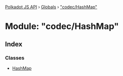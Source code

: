 [Polkadot JS API](../README.md) › [Globals](../globals.md) › ["codec/HashMap"](_codec_hashmap_.md)

# Module: "codec/HashMap"

## Index

### Classes

* [HashMap](../classes/_codec_hashmap_.hashmap.md)
